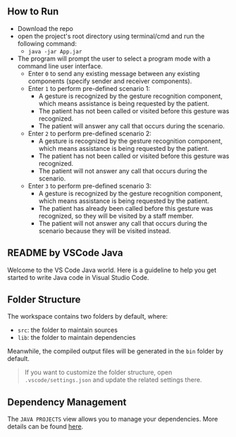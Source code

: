 ## How to Run
- Download the repo
- open the project's root directory using terminal/cmd and run the following command:
  - `java -jar App.jar`
- The program will prompt the user to select a program mode with a command line user interface.
  - Enter `0` to send any existing message between any existing components (specify sender and receiver components).
  - Enter `1` to perform pre-defined scenario 1:
    - A gesture is recognized by the gesture recognition component, which means assistance is being requested by the patient.
    - The patient has not been called or visited before this gesture was recognized.
    - The patient will answer any call that occurs during the scenario.
  - Enter `2` to perform pre-defined scenario 2:
    - A gesture is recognized by the gesture recognition component, which means assistance is being requested by the patient.
    - The patient has not been called or visited before this gesture was recognized.
    - The patient will not answer any call that occurs during the scenario.
  - Enter `3` to perform pre-defined scenario 3:
    - A gesture is recognized by the gesture recognition component, which means assistance is being requested by the patient.
    - The patient has already been called before this gesture was recognized, so they will be visited by a staff member.
    - The patient will not answer any call that occurs during the scenario because they will be visited instead.  
    
## README by VSCode Java    
Welcome to the VS Code Java world. Here is a guideline to help you get started to write Java code in Visual Studio Code.

## Folder Structure

The workspace contains two folders by default, where:

- `src`: the folder to maintain sources
- `lib`: the folder to maintain dependencies

Meanwhile, the compiled output files will be generated in the `bin` folder by default.

> If you want to customize the folder structure, open `.vscode/settings.json` and update the related settings there.

## Dependency Management

The `JAVA PROJECTS` view allows you to manage your dependencies. More details can be found [here](https://github.com/microsoft/vscode-java-dependency#manage-dependencies).
